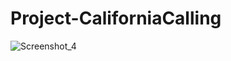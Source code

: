 ﻿# Project-CaliforniaCalling
![Screenshot_4](https://user-images.githubusercontent.com/128373175/233699366-d42b40e4-8b04-4e67-b36c-b01d191b0fa5.png)
